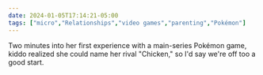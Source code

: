 ```yaml
---
date: 2024-01-05T17:14:21-05:00
tags: ["micro","Relationships","video games","parenting","Pokémon"]
---
```

Two minutes into her first experience with a main-series Pokémon game, kiddo realized she could name her rival "Chicken," so I'd say we're off too a good start.